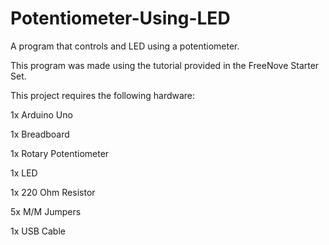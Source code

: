 # Potentiometer-Using-LED
A program that controls and LED using a potentiometer. 

This program was made using the tutorial provided in the FreeNove Starter Set.

This project requires the following hardware:

1x Arduino Uno

1x Breadboard

1x Rotary Potentiometer 

1x LED

1x 220 Ohm Resistor

5x M/M Jumpers

1x USB Cable
